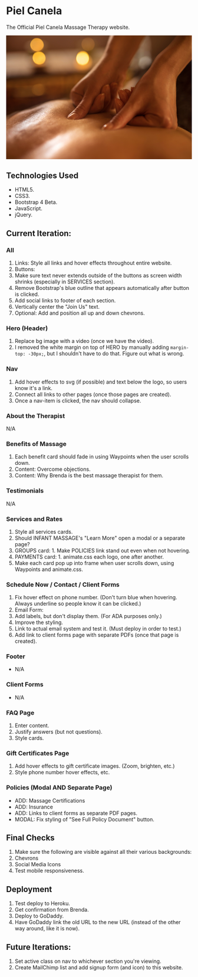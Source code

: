 # Piel Canela

The Official Piel Canela Massage Therapy website.

![Piel Canela Massage Therapy](https://github.com/toddcf/pielcanela/blob/master/assets/img/hands-large.jpg "Piel Canela Massage Therapy")

## Technologies Used

- HTML5.
- CSS3.
- Bootstrap 4 Beta.
- JavaScript.
- jQuery.

## Current Iteration:

### All

1. Links: Style all links and hover effects throughout entire website.
1. Buttons:
  1. Make sure text never extends outside of the buttons as screen width shrinks (especially in SERVICES section).
  2. Remove Bootstrap's blue outline that appears automatically after button is clicked.
2. Add social links to footer of each section.
  1. Vertically center the "Join Us" text.
3. Optional: Add and position all up and down chevrons.

### Hero (Header)

1. Replace bg image with a video (once we have the video).
2. I removed the white margin on top of HERO by manually adding `margin-top: -30px;`, but I shouldn't have to do that. Figure out what is wrong.

### Nav

1. Add hover effects to svg (if possible) and text below the logo, so users know it's a link.
2. Connect all links to other pages (once those pages are created).
3. Once a nav-item is clicked, the nav should collapse.

### About the Therapist

N/A

### Benefits of Massage

1. Each benefit card should fade in using Waypoints when the user scrolls down.
2. Content: Overcome objections.
3. Content: Why Brenda is the best massage therapist for them.

### Testimonials

N/A

### Services and Rates

1. Style all services cards.
  1. Should INFANT MASSAGE's "Learn More" open a modal or a separate page?
  2. GROUPS card:
    1. Make POLICIES link stand out even when not hovering.
  3. PAYMENTS card:
    1. animate.css each logo, one after another.
  4. Make each card pop up into frame when user scrolls down, using Waypoints and animate.css.


### Schedule Now / Contact / Client Forms

1. Fix hover effect on phone number. (Don't turn blue when hovering. Always underline so people know it can be clicked.)
2. Email Form:
  1. Add labels, but don't display them. (For ADA purposes only.)
  2. Improve the styling.
  3. Link to actual email system and test it. (Must deploy in order to test.)
3. Add link to client forms page with separate PDFs (once that page is created).

### Footer

- N/A

### Client Forms

- N/A

### FAQ Page

1. Enter content.
2. Justify answers (but not questions).
3. Style cards.

### Gift Certificates Page

1. Add hover effects to gift certificate images. (Zoom, brighten, etc.)
2. Style phone number hover effects, etc.

### Policies (Modal AND Separate Page)
  
- ADD: Massage Certifications
- ADD: Insurance
- ADD: Links to client forms as separate PDF pages.
- MODAL: Fix styling of "See Full Policy Document" button.

## Final Checks

1. Make sure the following are visible against all their various backgrounds:
  1. Chevrons
  2. Social Media Icons
2. Test mobile responsiveness.

## Deployment

1. Test deploy to Heroku.
2. Get confirmation from Brenda.
3. Deploy to GoDaddy.
4. Have GoDaddy link the old URL to the new URL (instead of the other way around, like it is now).

## Future Iterations:

1. Set active class on nav to whichever section you're viewing.
2. Create MailChimp list and add signup form (and icon) to this website.